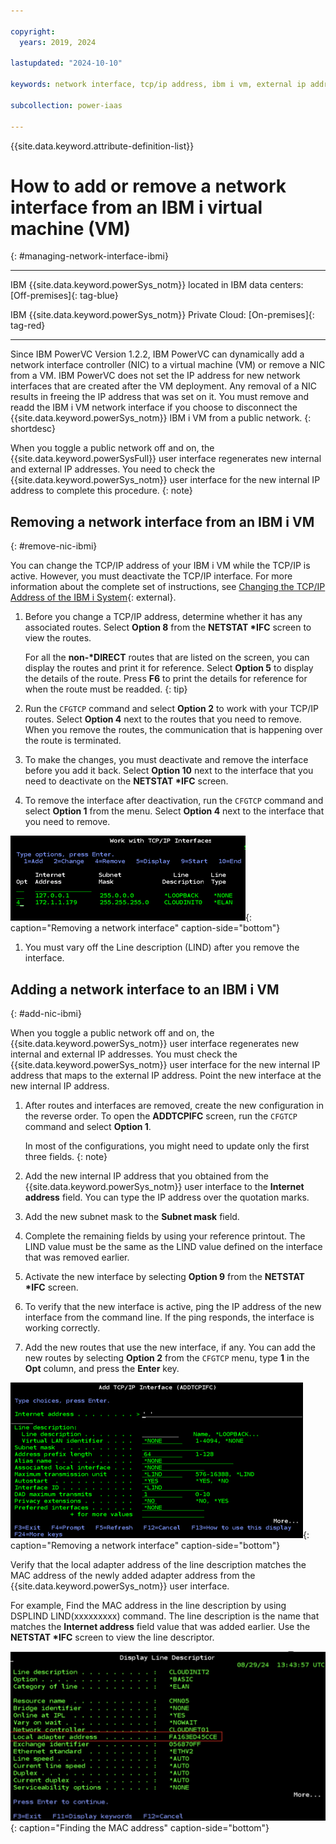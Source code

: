 ```yaml
---

copyright:
  years: 2019, 2024

lastupdated: "2024-10-10"

keywords: network interface, tcp/ip address, ibm i vm, external ip address, dns, lind, cfgtcp command

subcollection: power-iaas

---
```


{{site.data.keyword.attribute-definition-list}}

# How to add or remove a network interface from an IBM i virtual machine (VM)
{: #managing-network-interface-ibmi}

---

IBM {{site.data.keyword.powerSys_notm}} located in IBM data centers: [Off-premises]{: tag-blue}

IBM {{site.data.keyword.powerSys_notm}} Private Cloud: [On-premises]{: tag-red}

---





Since IBM PowerVC Version 1.2.2, IBM PowerVC can dynamically add a network interface controller (NIC) to a virtual machine (VM) or remove a NIC from a VM. IBM PowerVC does not set the IP address for new network interfaces that are created after the VM deployment. Any removal of a NIC results in freeing the IP address that was set on it. You must remove and readd the IBM i VM network interface if you choose to disconnect the {{site.data.keyword.powerSys_notm}} IBM i VM from a public network.
{: shortdesc}

When you toggle a public network off and on, the {{site.data.keyword.powerSysFull}} user interface regenerates new internal and external IP addresses. You need to check the {{site.data.keyword.powerSys_notm}} user interface for the new internal IP address to complete this procedure.
{: note}

## Removing a network interface from an IBM i VM
{: #remove-nic-ibmi}


You can change the TCP/IP address of your IBM i VM while the TCP/IP is active. However, you must deactivate the TCP/IP interface. For more information about the complete set of instructions, see [Changing the TCP/IP Address of the IBM i System](https://www.ibm.com/support/pages/node/641015){: external}.

1. Before you change a TCP/IP address, determine whether it has any associated routes. Select **Option 8** from the **NETSTAT \*IFC** screen to view the routes.

    For all the **non-\*DIRECT** routes that are listed on the screen, you can display the routes and print it for reference. Select **Option 5** to display the details of the route. Press **F6** to print the details for reference for when the route must be readded.
    {: tip}

2. Run the `CFGTCP` command and select **Option 2** to work with your TCP/IP routes. Select **Option 4** next to the routes that you need to remove. When you remove the routes, the communication that is happening over the route is terminated.

3. To make the changes, you must deactivate and remove the interface before you add it back. Select **Option 10** next to the interface that you need to deactivate on the **NETSTAT \*IFC** screen.

4. To remove the interface after deactivation, run the `CFGTCP` command and select **Option 1** from the menu. Select **Option 4** next to the interface that you need to remove.


![Removing a network interface](./images/work_with_TCP_IP_Interface.png "Removing a network interface"){: caption="Removing a network interface" caption-side="bottom"}





1. You must vary off the Line description (LIND) after you remove the interface.

## Adding a network interface to an IBM i VM
{: #add-nic-ibmi}

When you toggle a public network off and on, the {{site.data.keyword.powerSys_notm}} user interface regenerates new internal and external IP addresses. You must check the {{site.data.keyword.powerSys_notm}} user interface for the new internal IP address that maps to the external IP address. Point the new interface at the new internal IP address.

1. After routes and interfaces are removed, create the new configuration in the reverse order. To open the **ADDTCPIFC** screen, run the `CFGTCP` command and select **Option 1**.

    In most of the configurations, you might need to update only the first three fields.
    {: note}

2. Add the new internal IP address that you obtained from the {{site.data.keyword.powerSys_notm}} user interface to the **Internet address** field. You can type the IP address over the quotation marks.

3. Add the new subnet mask to the **Subnet mask** field.

4. Complete the remaining fields by using your reference printout. The LIND value must be the same as the LIND value defined on the interface that was removed earlier.

5. Activate the new interface by selecting **Option 9** from the **NETSTAT \*IFC** screen.

6. To verify that the new interface is active, ping the IP address of the new interface from the command line. If the ping responds, the interface is working correctly.

7. Add the new routes that use the new interface, if any. You can add the new routes by selecting **Option 2** from the `CFGTCP` menu, type **1** in the **Opt** column, and press the **Enter** key.


![Adding a network interface](./images/add_TCP_IP_interface.png "Adding a network interface"){: caption="Removing a network interface" caption-side="bottom"}




Verify that the local adapter address of the line description matches the MAC address of the newly added adapter address from the {{site.data.keyword.powerSys_notm}} user interface.

For example,
Find the MAC address in the line description by using DSPLIND LIND(xxxxxxxxx) command. The line description is the name that matches the **Internet address** field value that was added earlier. Use the **NETSTAT \*IFC** screen to view the line descriptor.

![Finding the MAC address](./images/display_line_descriptor.png "Finding the MAC address"){: caption="Finding the MAC address" caption-side="bottom"}
